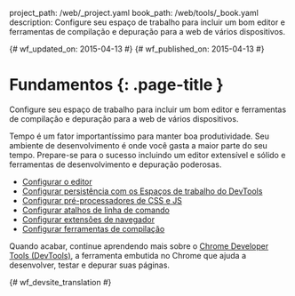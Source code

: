 project_path: /web/_project.yaml
book_path: /web/tools/_book.yaml
description: Configure seu espaço de trabalho para incluir um bom editor e ferramentas de compilação e depuração para a web de vários dispositivos.

{# wf_updated_on: 2015-04-13 #}
{# wf_published_on: 2015-04-13 #}

# Fundamentos {: .page-title }

Configure seu espaço de trabalho para incluir um bom editor e ferramentas de compilação e depuração para a web de vários dispositivos.

Tempo é um fator importantíssimo para manter boa produtividade. Seu ambiente de desenvolvimento é onde você gasta a maior parte do seu tempo. Prepare-se para o sucesso incluindo um editor extensível e sólido e ferramentas de desenvolvimento e depuração poderosas.

* [Configurar o editor](setup-editor)
* [Configurar persistência com os Espaços de trabalho do DevTools](setup-workflow)
* [Configurar pré-processadores de CSS e JS](setup-preprocessors)
* [Configurar atalhos de linha de comando](setup-shortcuts)
* [Configurar extensões de navegador](setup-extensions)
* [Configurar ferramentas de compilação](setup-buildtools)

Quando acabar, continue aprendendo mais sobre o [Chrome Developer Tools (DevTools)](/web/tools/chrome-devtools), a ferramenta embutida no Chrome que ajuda a desenvolver, testar e depurar suas páginas.


{# wf_devsite_translation #}
